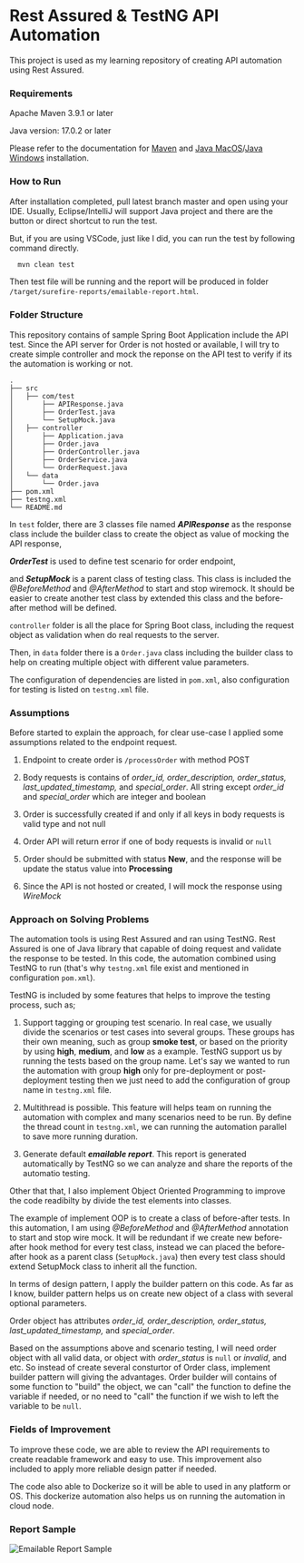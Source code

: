 # Rest Assured & TestNG API Automation

This project is used as my learning repository of creating API automation using Rest Assured.

### Requirements

Apache Maven 3.9.1 or later

Java version: 17.0.2 or later

Please refer to the documentation for [Maven](https://maven.apache.org/install.html) and [Java MacOS](https://www.java.com/en/download/help/mac_install.html)/[Java Windows](https://www.java.com/en/download/help/windows_manual_download.html) installation.


### How to Run 

After installation completed, pull latest branch master and open using your IDE. Usually, Eclipse/IntelliJ will support Java project and there are the button or direct shortcut to run the test. 

But, if you are using VSCode, just like I did, you can run the test by following command directly.


```bash
  mvn clean test
```

Then test file will be running and the report will be produced in folder `/target/surefire-reports/emailable-report.html`.

### Folder Structure
This repository contains of sample Spring Boot Application include the API test. Since the API server for Order is not hosted or available, I will try to create simple controller and mock the reponse on the API test to verify if its the automation is working or not.

```
.
├── src
│   ├── com/test
│       ├── APIResponse.java
│       ├── OrderTest.java
│       └── SetupMock.java
│   ├── controller
│       ├── Application.java
│       ├── Order.java
│       ├── OrderController.java
│       ├── OrderService.java
│       └── OrderRequest.java
│   └── data
│       └── Order.java
├── pom.xml
├── testng.xml
└── README.md
```
In `test` folder, there are 3 classes file named ***APIResponse*** as the response class include the builder class to create the object as value of mocking the API response, 

***OrderTest*** is used to define test scenario for order endpoint, 

and ***SetupMock*** is a parent class of testing class. This class is included the *@BeforeMethod* and *@AfterMethod* to start and stop wiremock. It should be easier to create another test class by extended this class and the before-after method will be defined.

`controller` folder is all the place for Spring Boot class, including the request object as validation when do real requests to the server.

Then, in `data` folder there is a `Order.java` class including the builder class to help on creating multiple object with different value parameters.

The configuration of dependencies are listed in `pom.xml`, also configuration for testing is listed on `testng.xml` file.

### Assumptions

Before started to explain the approach, for clear use-case I applied some assumptions related to the endpoint request.

1. Endpoint to create order is `/processOrder` with method POST

2. Body requests is contains of *order_id, order_description, order_status, last_updated_timestamp,* and *special_order*. All string except *order_id* and *special_order* which are integer and boolean

3. Order is successfully created if and only if all keys in body requests is valid type and not null

4. Order API will return error if one of body requests is invalid or `null`

5. Order should be submitted with status **New**, and the response will be update the status value into **Processing**

6. Since the API is not hosted or created, I will mock the response using *WireMock*

### Approach on Solving Problems

The automation tools is using Rest Assured and ran using TestNG. Rest Assured is one of Java library that capable of doing request and validate the response to be tested. In this code, the automation combined using TestNG to run (that's why `testng.xml` file exist and mentioned in configuration `pom.xml`).

TestNG is included by some features that helps to improve the testing process, such as;

1. Support tagging or grouping test scenario. In real case, we usually divide the scenarios or test cases into several groups. These groups has their own meaning, such as group **smoke test**, or based on the priority by using **high**, **medium**, and **low** as a example. TestNG support us by running the tests based on the group name. Let's say we wanted to run the automation with group **high** only for pre-deployment or post-deployment testing then we just need to add the configuration of group name in `testng.xml` file.

2. Multithread is possible. This feature will helps team on running the automation with complex and many scenarios need to be run. By define the thread count in `testng.xml`, we can running the automation parallel to save more running duration.

3. Generate default ***emailable report***. This report is generated automatically by TestNG so we can analyze and share the reports of the automatio testing.

Other that that, I also implement Object Oriented Programming to improve the code readibilty by divide the test elements into classes. 

The example of implement OOP is to create a class of before-after tests. In this automation, I am using *@BeforeMethod* and *@AfterMethod* annotation to start and stop wire mock. It will be redundant if we create new before-after hook method for every test class, instead we can placed the before-after hook as a parent class (`SetupMock.java`) then every test class should extend SetupMock class to inherit all the function.

In terms of design pattern, I apply the builder pattern on this code. As far as I know, builder pattern helps us on create new object of a class with several optional parameters. 

Order object has attributes *order_id, order_description, order_status, last_updated_timestamp,* and *special_order*.

Based on the assumptions above and scenario testing, I will need order object with all valid data, or object with *order_status* is `null` or *invalid*, and etc. So instead of create several consturtor of Order class, implement builder pattern will giving the advantages. Order builder will contains of some function to "build" the object, we can "call" the function to define the variable if needed, or no need to "call" the function if we wish to left the variable to be `null`.

### Fields of Improvement

To improve these code, we are able to review the API requirements to create readable framework and easy to use. This improvement also included to apply more reliable design patter if needed.

The code also able to Dockerize so it will be able to used in any platform or OS. This dockerize automation also helps us on running the automation in cloud node.
### Report Sample

![Emailable Report Sample](https://i.ibb.co/WPT73yd/Screen-Shot-2023-04-16-at-00-10-38.png)
